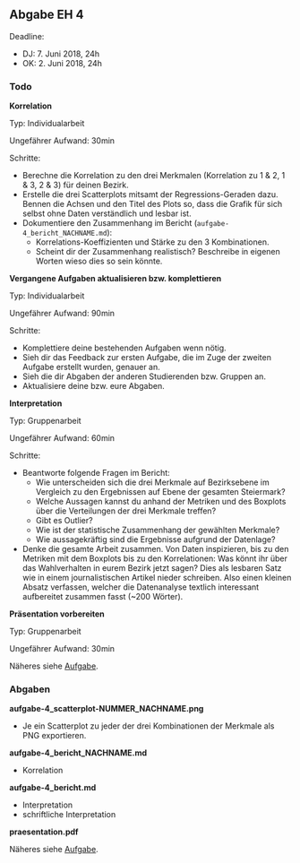 
## Abgabe EH 4

Deadline: 
* DJ: 7. Juni 2018, 24h
* OK: 2. Juni 2018, 24h

### Todo

**Korrelation**


Typ: Individualarbeit


Ungefährer Aufwand: 30min


Schritte:
* Berechne die Korrelation zu den drei Merkmalen (Korrelation zu 1 & 2, 1 & 3, 2 & 3) für deinen Bezirk.
* Erstelle die drei Scatterplots mitsamt der Regressions-Geraden dazu. Bennen die Achsen und den Titel des Plots so, dass die Grafik für sich selbst ohne Daten verständlich und lesbar ist.
* Dokumentiere den Zusammenhang im Bericht (`aufgabe-4_bericht_NACHNAME.md`): 
  * Korrelations-Koeffizienten und Stärke zu den 3 Kombinationen. 
  * Scheint dir der Zusammenhang realistisch? Beschreibe in eigenen Worten wieso dies so sein könnte.

**Vergangene Aufgaben aktualisieren bzw. komplettieren**


Typ: Individualarbeit


Ungefährer Aufwand: 90min


Schritte:
* Komplettiere deine bestehenden Aufgaben wenn nötig.
* Sieh dir das Feedback zur ersten Aufgabe, die im Zuge der zweiten Aufgabe erstellt wurden, genauer an.
* Sieh die dir Abgaben der anderen Studierenden bzw. Gruppen an.
* Aktualisiere deine bzw. eure Abgaben.

**Interpretation**


Typ: Gruppenarbeit


Ungefährer Aufwand: 60min


Schritte:
* Beantworte folgende Fragen im Bericht:
  * Wie unterscheiden sich die drei Merkmale auf Bezirksebene im Vergleich zu den Ergebnissen auf Ebene der gesamten Steiermark?
  * Welche Aussagen kannst du anhand der Metriken und des Boxplots über die Verteilungen der drei Merkmale treffen?
  * Gibt es Outlier?
  * Wie ist der statistische Zusammenhang der gewählten Merkmale?
  * Wie aussagekräftig sind die Ergebnisse aufgrund der Datenlage?
* Denke die gesamte Arbeit zusammen. Von Daten inspizieren, bis zu den Metriken mit dem Boxplots bis zu den Korrelationen: Was könnt ihr über das Wahlverhalten in eurem Bezirk jetzt sagen? Dies als lesbaren Satz wie in einem journalistischen Artikel nieder schreiben. Also einen kleinen Absatz verfassen, welcher die Datenanalyse textlich interessant aufbereitet zusammen fasst (~200 Wörter).

**Präsentation vorbereiten**

Typ: Gruppenarbeit


Ungefährer Aufwand: 30min


Näheres siehe [Aufgabe](uebung/UE_5-praesentation.md).

### Abgaben

**aufgabe-4_scatterplot-NUMMER_NACHNAME.png**

* Je ein Scatterplot zu jeder der drei Kombinationen der Merkmale als PNG exportieren.


**aufgabe-4_bericht_NACHNAME.md**

* Korrelation

**aufgabe-4_bericht.md**

* Interpretation
* schriftliche Interpretation

**praesentation.pdf**

Näheres siehe [Aufgabe](uebung/UE_5-praesentation.md).


